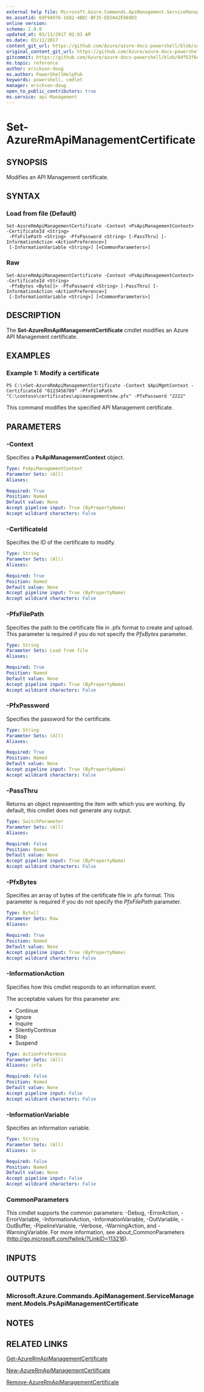 ```yaml
---
external help file: Microsoft.Azure.Commands.ApiManagement.ServiceManagement.dll-Help.xml
ms.assetid: 69F94976-1682-4BEC-BF35-ED2A42E969D3
online version:
schema: 2.0.0
updated_at: 03/11/2017 02:03 AM
ms.date: 03/11/2017
content_git_url: https://github.com/Azure/azure-docs-powershell/blob/sdw-version-test/azureps-cmdlets-docs/ResourceManager/AzureRM.ApiManagement/v3.5.0/Set-AzureRmApiManagementCertificate.md
original_content_git_url: https://github.com/Azure/azure-docs-powershell/blob/sdw-version-test/azureps-cmdlets-docs/ResourceManager/AzureRM.ApiManagement/v3.5.0/Set-AzureRmApiManagementCertificate.md
gitcommit: https://github.com/Azure/azure-docs-powershell/blob/04f63f6e685743ace2c57eb157574e34e8610b1c
ms.topic: reference
author: erickson-doug
ms.author: PowerShellHelpPub
keywords: powershell, cmdlet
manager: erickson-doug
open_to_public_contributors: true
ms.service: api-Management
---
```


# Set-AzureRmApiManagementCertificate

## SYNOPSIS
Modifies an API Management certificate.

## SYNTAX

### Load from file (Default)
```
Set-AzureRmApiManagementCertificate -Context <PsApiManagementContext> -CertificateId <String>
 -PfxFilePath <String> -PfxPassword <String> [-PassThru] [-InformationAction <ActionPreference>]
 [-InformationVariable <String>] [<CommonParameters>]
```

### Raw
```
Set-AzureRmApiManagementCertificate -Context <PsApiManagementContext> -CertificateId <String>
 -PfxBytes <Byte[]> -PfxPassword <String> [-PassThru] [-InformationAction <ActionPreference>]
 [-InformationVariable <String>] [<CommonParameters>]
```

## DESCRIPTION
The **Set-AzureRmApiManagementCertificate** cmdlet modifies an Azure API Management certificate.

## EXAMPLES

### Example 1: Modify a certificate
```
PS C:\>Set-AzureRmApiManagementCertificate -Context $ApiMgmtContext -CertificateId "0123456789" -PfxFilePath "C:\contoso\certificates\apimanagementnew.pfx" -PfxPassword "2222"
```

This command modifies the specified API Management certificate.

## PARAMETERS

### -Context
Specifies a **PsApiManagementContext** object.

```yaml
Type: PsApiManagementContext
Parameter Sets: (All)
Aliases: 

Required: True
Position: Named
Default value: None
Accept pipeline input: True (ByPropertyName)
Accept wildcard characters: False
```

### -CertificateId
Specifies the ID of the certificate to modify.

```yaml
Type: String
Parameter Sets: (All)
Aliases: 

Required: True
Position: Named
Default value: None
Accept pipeline input: True (ByPropertyName)
Accept wildcard characters: False
```

### -PfxFilePath
Specifies the path to the certificate file in .pfx format to create and upload.
This parameter is required if you do not specify the *PfxBytes* parameter.

```yaml
Type: String
Parameter Sets: Load from file
Aliases: 

Required: True
Position: Named
Default value: None
Accept pipeline input: True (ByPropertyName)
Accept wildcard characters: False
```

### -PfxPassword
Specifies the password for the certificate.

```yaml
Type: String
Parameter Sets: (All)
Aliases: 

Required: True
Position: Named
Default value: None
Accept pipeline input: True (ByPropertyName)
Accept wildcard characters: False
```

### -PassThru
Returns an object representing the item with which you are working.
By default, this cmdlet does not generate any output.

```yaml
Type: SwitchParameter
Parameter Sets: (All)
Aliases: 

Required: False
Position: Named
Default value: None
Accept pipeline input: True (ByPropertyName)
Accept wildcard characters: False
```

### -PfxBytes
Specifies an array of bytes of the certificate file in .pfx format.
This parameter is required if you do not specify the *PfxFilePath* parameter.

```yaml
Type: Byte[]
Parameter Sets: Raw
Aliases: 

Required: True
Position: Named
Default value: None
Accept pipeline input: True (ByPropertyName)
Accept wildcard characters: False
```

### -InformationAction
Specifies how this cmdlet responds to an information event.

The acceptable values for this parameter are:

- Continue
- Ignore
- Inquire
- SilentlyContinue
- Stop
- Suspend

```yaml
Type: ActionPreference
Parameter Sets: (All)
Aliases: infa

Required: False
Position: Named
Default value: None
Accept pipeline input: False
Accept wildcard characters: False
```

### -InformationVariable
Specifies an information variable.

```yaml
Type: String
Parameter Sets: (All)
Aliases: iv

Required: False
Position: Named
Default value: None
Accept pipeline input: False
Accept wildcard characters: False
```

### CommonParameters
This cmdlet supports the common parameters: -Debug, -ErrorAction, -ErrorVariable, -InformationAction, -InformationVariable, -OutVariable, -OutBuffer, -PipelineVariable, -Verbose, -WarningAction, and -WarningVariable. For more information, see about_CommonParameters (http://go.microsoft.com/fwlink/?LinkID=113216).

## INPUTS

## OUTPUTS

### Microsoft.Azure.Commands.ApiManagement.ServiceManagement.Models.PsApiManagementCertificate

## NOTES

## RELATED LINKS

[Get-AzureRmApiManagementCertificate](./Get-AzureRmApiManagementCertificate.md)

[New-AzureRmApiManagementCertificate](./New-AzureRmApiManagementCertificate.md)

[Remove-AzureRmApiManagementCertificate](./Remove-AzureRmApiManagementCertificate.md)



